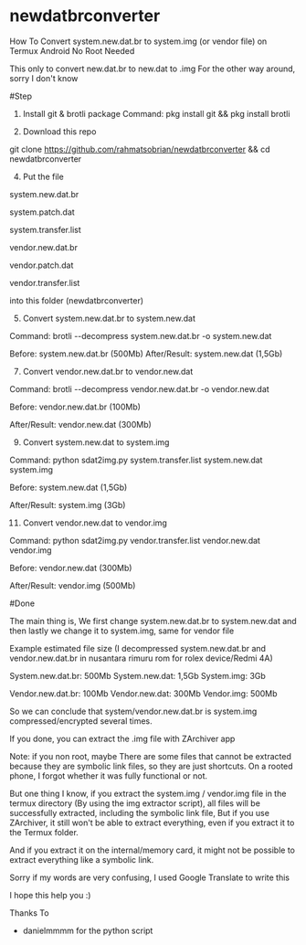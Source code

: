 # newdatbrconverter
How To Convert system.new.dat.br to system.img (or vendor file) on Termux Android No Root Needed

This only to convert new.dat.br to new.dat to .img
For the other way around, sorry I don't know

#Step

1. Install git & brotli package
   Command: pkg install git && pkg install brotli

2. Download this repo

git clone https://github.com/rahmatsobrian/newdatbrconverter && cd newdatbrconverter

4. Put the file

system.new.dat.br

system.patch.dat

system.transfer.list

vendor.new.dat.br

vendor.patch.dat

vendor.transfer.list

   into this folder (newdatbrconverter)

5. Convert system.new.dat.br to system.new.dat

Command: brotli --decompress system.new.dat.br -o system.new.dat

Before: system.new.dat.br (500Mb)
After/Result: system.new.dat (1,5Gb)

7. Convert vendor.new.dat.br to vendor.new.dat

Command: brotli --decompress vendor.new.dat.br -o vendor.new.dat

Before: vendor.new.dat.br (100Mb)

After/Result: vendor.new.dat (300Mb)

9. Convert system.new.dat to system.img
    
Command: python sdat2img.py system.transfer.list system.new.dat system.img

Before: system.new.dat (1,5Gb)

After/Result: system.img (3Gb)

11. Convert vendor.new.dat to vendor.img
    
Command: python sdat2img.py vendor.transfer.list vendor.new.dat vendor.img

Before: vendor.new.dat (300Mb)

After/Result: vendor.img (500Mb)

#Done

The main thing is, We first change system.new.dat.br to system.new.dat and then lastly we change it to system.img, same for vendor file

Example estimated file size (I decompressed system.new.dat.br and vendor.new.dat.br in nusantara rimuru rom for rolex device/Redmi 4A)

System.new.dat.br: 500Mb
System.new.dat: 1,5Gb
System.img: 3Gb

Vendor.new.dat.br: 100Mb
Vendor.new.dat: 300Mb
Vendor.img: 500Mb

So we can conclude that system/vendor.new.dat.br is system.img compressed/encrypted several times.

If you done, you can extract the .img file with ZArchiver app

Note: if you non root, maybe There are some files that cannot be extracted because they are symbolic link files, so they are just shortcuts. On a rooted phone, I forgot whether it was fully functional or not.

But one thing I know, if you extract the system.img / vendor.img file in the termux directory (By using the img extractor script), all files will be successfully extracted, including the symbolic link file, But if you use ZArchiver, it still won't be able to extract everything, even if you extract it to the Termux folder.

And if you extract it on the internal/memory card, it might not be possible to extract everything like a symbolic link.

Sorry if my words are very confusing, I used Google Translate to write this

I hope this help you :)

Thanks To
- danielmmmm for the python script
